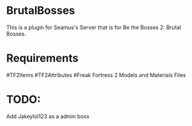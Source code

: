 # BrutalBosses
This is a plugin for Seamus's Server that is for Be the Bosses 2: Brutal Bosses.

# Requirements
#TF2Items
#TF2Attributes
#Freak Fortress 2 Models and Materials Files


# TODO:
Add Jakeylol123 as a admin boss
